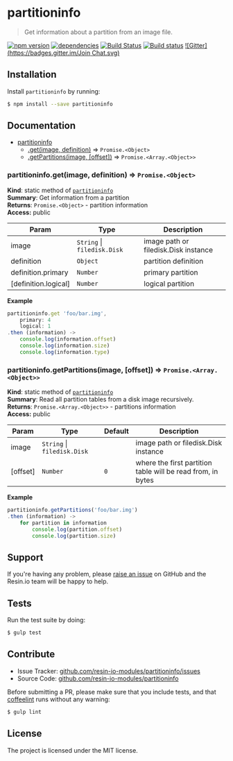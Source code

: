 partitioninfo
=============

> Get information about a partition from an image file.

[![npm version](https://badge.fury.io/js/partitioninfo.svg)](http://badge.fury.io/js/partitioninfo)
[![dependencies](https://david-dm.org/resin-io-modules/partitioninfo.svg)](https://david-dm.org/resin-io-modules/partitioninfo.svg)
[![Build Status](https://travis-ci.org/resin-io-modules/partitioninfo.svg?branch=master)](https://travis-ci.org/resin-io-modules/partitioninfo)
[![Build status](https://ci.appveyor.com/api/projects/status/udif66t2rsxb43xt/branch/master?svg=true)](https://ci.appveyor.com/project/resin-io/partitioninfo/branch/master)
[![Gitter](https://badges.gitter.im/Join Chat.svg)](https://gitter.im/resin-io/chat)

Installation
------------

Install `partitioninfo` by running:

```sh
$ npm install --save partitioninfo
```

Documentation
-------------


* [partitioninfo](#module_partitioninfo)
    * [.get(image, definition)](#module_partitioninfo.get) ⇒ <code>Promise.&lt;Object&gt;</code>
    * [.getPartitions(image, [offset])](#module_partitioninfo.getPartitions) ⇒ <code>Promise.&lt;Array.&lt;Object&gt;&gt;</code>

<a name="module_partitioninfo.get"></a>

### partitioninfo.get(image, definition) ⇒ <code>Promise.&lt;Object&gt;</code>
**Kind**: static method of <code>[partitioninfo](#module_partitioninfo)</code>  
**Summary**: Get information from a partition  
**Returns**: <code>Promise.&lt;Object&gt;</code> - partition information  
**Access:** public  

| Param | Type | Description |
| --- | --- | --- |
| image | <code>String</code> &#124; <code>filedisk.Disk</code> | image path or filedisk.Disk instance |
| definition | <code>Object</code> | partition definition |
| definition.primary | <code>Number</code> | primary partition |
| [definition.logical] | <code>Number</code> | logical partition |

**Example**  
```js
partitioninfo.get 'foo/bar.img',
	primary: 4
	logical: 1
.then (information) ->
	console.log(information.offset)
	console.log(information.size)
	console.log(information.type)
```
<a name="module_partitioninfo.getPartitions"></a>

### partitioninfo.getPartitions(image, [offset]) ⇒ <code>Promise.&lt;Array.&lt;Object&gt;&gt;</code>
**Kind**: static method of <code>[partitioninfo](#module_partitioninfo)</code>  
**Summary**: Read all partition tables from a disk image recursively.  
**Returns**: <code>Promise.&lt;Array.&lt;Object&gt;&gt;</code> - partitions information  
**Access:** public  

| Param | Type | Default | Description |
| --- | --- | --- | --- |
| image | <code>String</code> &#124; <code>filedisk.Disk</code> |  | image path or filedisk.Disk instance |
| [offset] | <code>Number</code> | <code>0</code> | where the first partition table will be read from, in bytes |

**Example**  
```js
partitioninfo.getPartitions('foo/bar.img')
.then (information) ->
	for partition in information
		console.log(partition.offset)
		console.log(partition.size)
```

Support
-------

If you're having any problem, please [raise an issue](https://github.com/resin-io-modules/partitioninfo/issues/new) on GitHub and the Resin.io team will be happy to help.

Tests
-----

Run the test suite by doing:

```sh
$ gulp test
```

Contribute
----------

- Issue Tracker: [github.com/resin-io-modules/partitioninfo/issues](https://github.com/resin-io-modules/partitioninfo/issues)
- Source Code: [github.com/resin-io-modules/partitioninfo](https://github.com/resin-io-modules/partitioninfo)

Before submitting a PR, please make sure that you include tests, and that [coffeelint](http://www.coffeelint.org/) runs without any warning:

```sh
$ gulp lint
```

License
-------

The project is licensed under the MIT license.
